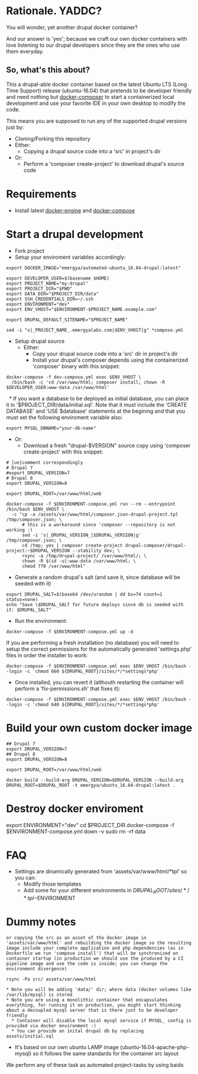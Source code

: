 # Rationale. YADDC?

You will wonder, yet another drupal docker container?

And our answer is 'yes'; because we craft our own docker containers with love listening to our drupal developers since they are the ones who use them everyday.

## So, what's this about?

This a drupal-able docker container based on the latest Ubuntu LTS (Long Time Support) release (ubuntu-16.04) that pretends to be developer friendly and need nothing but [docker-composer](https://docs.docker.com/compose/) to start a containerized local development and use your favorite IDE in your own desktop to modify the code.

This means you are supposed to run any of the supported drupal versions just by:

* Cloning/Forking this repository
* Either:
  * Copying a drupal source code into a 'src' in project's dir
* Or:
  * Perform a 'composer create-project' to download drupal's source code
  
# Requirements

* Install latest [docker-engine](https://docs.docker.com/engine/installation/) and [docker-compose](https://docs.docker.com/compose/install)

# Start a drupal development

* Fork project
* Setup your enviroment variables accordingly:
```
export DOCKER_IMAGE="emergya/automated-ubuntu_16.04-drupal:latest"

export DEVELOPER_USER=$(basename $HOME)
export PROJECT_NAME="my-drupal"
export PROJECT_DIR="$PWD"
export DATA_DIR="$PROJECT_DIR/data"
export SSH_CREDENTIALS_DIR=~/.ssh
export ENVIRONMENT="dev"
export ENV_VHOST="$ENVIRONMENT-$PROJECT_NAME.example.com"

export DRUPAL_DEFAULT_SITENAME="$PROJECT_NAME"

sed -i "s|_PROJECT_NAME_.emergyalabs.com|$ENV_VHOST|g" *compose.yml
```
* Setup drupal source
  * Either:
    * Copy your drupal source code into a 'src' dir in project's dir
    * Install your drupal's composer depends using the containerized 'composer' binary with this snippet:
```
docker-compose -f dev-compose.yml exec $ENV_VHOST \
  /bin/bash -c 'cd /var/www/html; composer install; chown -R $DEVELOPER_USER:www-data /var/www/html'  
```
   * If you want a database to be deployed as initial database, you can place it in '$PROJECT_DIR/data/initial.sql'. Note that it must include the 'CREATE DATABASE' and 'USE $database' statements at the begining and that you must set the following enviroment variable also:
```
export MYSQL_DBNAME="your-db-name"
```
  * Or:
    * Download a fresh "drupal-$VERSION" source copy using 'composer create-project' with this snippet:
```
# [un]comment correspondingly
# Drupal 7
#export DRUPAL_VERSION=7
# Drupal 8
export DRUPAL_VERSION=8

export DRUPAL_ROOT=/var/www/html/web

docker-compose -f $ENVIRONMENT-compose.yml run --rm --entrypoint /bin/bash $ENV_VHOST \
  -c "cp -a /assets/var/www/html/composer.json-drupal-project.tpl /tmp/composer.json; \
      # this is a workaround since 'composer --repository is not working :(
      sed -i 's|_DRUPAL_VERSION_|$DRUPAL_VERSION|g' /tmp/composer.json; \
      cd /tmp; yes | composer create-project drupal-composer/drupal-project:~$DRUPAL_VERSION --stability dev; \
      rsync -a /tmp/drupal-project/ /var/www/html/; \
      chown -R $(id -u):www-data /var/www/html; \
      chmod 770 /var/www/html"
```
* Generate a random drupal's salt (and save it, since database will be seeded with it)
```
export DRUPAL_SALT=$(base64 /dev/urandom | dd bs=74 count=1 status=none)
echo "Save \$DRUPAL_SALT for future deploys since db is seeded with it: $DRUPAL_SALT"
```
* Run the environment:
```
docker-compose -f $ENVIRONMENT-compose.yml up -d
```

If you are performing a fresh installation (no database) you will need to setup the correct permissions for the automatically generated 'settings.php' files in order the installer to work:
```
docker-compose -f $ENVIRONMENT-compose.yml exec $ENV_VHOST /bin/bash --login -c 'chmod 660 ${DRUPAL_ROOT}/sites/*/*settings*php'
```
* Once installed, you can revert it (althouth restarting the container will perform a 'fix-permissions.sh' that fixes it):
```
docker-compose -f $ENVIRONMENT-compose.yml exec $ENV_VHOST /bin/bash --login -c 'chmod 640 ${DRUPAL_ROOT}/sites/*/*settings*php'
```

# Build your own custom docker image

```
## Drupal 7
export DRUPAL_VERSION=7
## Drupal 8
export DRUPAL_VERSION=8

export DRUPAL_ROOT=/var/www/html/web

docker build --build-arg DRUPAL_VERSION=$DRUPAL_VERSION --build-arg DRUPAL_ROOT=$DRUPAL_ROOT -t emergya/ubuntu_16.04-drupal:latest .
```

# Destroy docker enviroment

export ENVIRONMENT="dev"
cd $PROJECT_DIR
docker-compose -f $ENVIRONMENT-compose.yml down -v
sudo rm -rf data

# FAQ

* Settings are dinamically generated from 'assets/var/www/html/*tpl' so you can:
  * Modify those templates
  * Add some for your different environments in $DRUPAL_ROOT/sites/*/*tpl-$ENVIRONMENT

# Dummy notes



    or copying the src as an asset of the docker image in 'assets/var/www/html' and rebuilding the docker image so the resulting image include your complete application and php dependencies (as in Dockerfile we run 'compose install') that will be synchronized on container startup (in production we should use the produced by a CI pipeline image and use the code is inside; you can change the environment divergence)
```
rsync -Pa src/ assets/var/www/html
```
    * Note you will be adding 'data/' dir; where data (docker volumes like /var/lib/mysql) is stored
    * Note you are using a monolithic container that encapsulates everything, for running it on production, you might start thinking about a decoupled mysql server that is there just to be developer friendly
      * Container will disable the local mysql service if MYSQL_ config is provided via docker environment :)
      * You can provide an inital drupal db by replacing assets/initial.sql

  * It's based on our own ubuntu LAMP image (ubuntu-16.04-apache-php-mysql) so it follows the same standards for the container src layout

We perform any of these task as automated project-tasks by using baids
